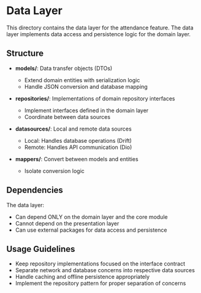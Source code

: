 # Data Layer

This directory contains the data layer for the attendance feature. The data layer implements data access and persistence logic for the domain layer.

## Structure

- **models/**: Data transfer objects (DTOs)
  - Extend domain entities with serialization logic
  - Handle JSON conversion and database mapping

- **repositories/**: Implementations of domain repository interfaces
  - Implement interfaces defined in the domain layer
  - Coordinate between data sources

- **datasources/**: Local and remote data sources
  - Local: Handles database operations (Drift)
  - Remote: Handles API communication (Dio)

- **mappers/**: Convert between models and entities
  - Isolate conversion logic

## Dependencies

The data layer:
- Can depend ONLY on the domain layer and the core module
- Cannot depend on the presentation layer
- Can use external packages for data access and persistence

## Usage Guidelines

- Keep repository implementations focused on the interface contract
- Separate network and database concerns into respective data sources
- Handle caching and offline persistence appropriately
- Implement the repository pattern for proper separation of concerns 